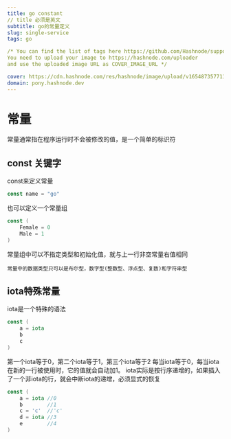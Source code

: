 ```yaml
---
title: go constant
// title 必须是英文
subtitle: go的常量定义
slug: single-service
tags: go 

/* You can find the list of tags here https://github.com/Hashnode/support/blob/main/misc/tags.json
You need to upload your image to https://hashnode.com/uploader 
and use the uploaded image URL as COVER_IMAGE_URL */ 

cover: https://cdn.hashnode.com/res/hashnode/image/upload/v1654873577116/8DzikMhsh.jpeg?auto=compress
domain: pony.hashnode.dev
---
```


# 常量
常量通常指在程序运行时不会被修改的值，是一个简单的标识符

## const 关键字
const来定义常量
```go
const name = "go"
```
也可以定义一个常量组
```go
const (
    Female = 0
    Male = 1
)
```
常量组中可以不指定类型和初始化值，就与上一行非空常量右值相同

`常量中的数据类型只可以是布尔型，数字型(整数型、浮点型、复数)和字符串型`

## iota特殊常量
iota是一个特殊的语法

```go
const (
    a = iota
    b
    c
)
```
第一个iota等于0，第二个iota等于1，第三个iota等于2
每当iota等于0，每当iota在新的一行被使用时，它的值就会自动加1。
iota实际是按行序递增的，如果插入了一个非iota的行，就会中断iota的递增，必须显式的恢复
```go
const (
    a = iota //0
    b        //1
    c = 'c'  //'c'
    d = iota //3
    e        //4
)
```
